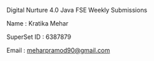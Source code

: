 Digital Nurture 4.0 Java FSE Weekly Submissions

Name : Kratika Mehar

SuperSet ID : 6387879

Email : meharpramod90@gmail.com
